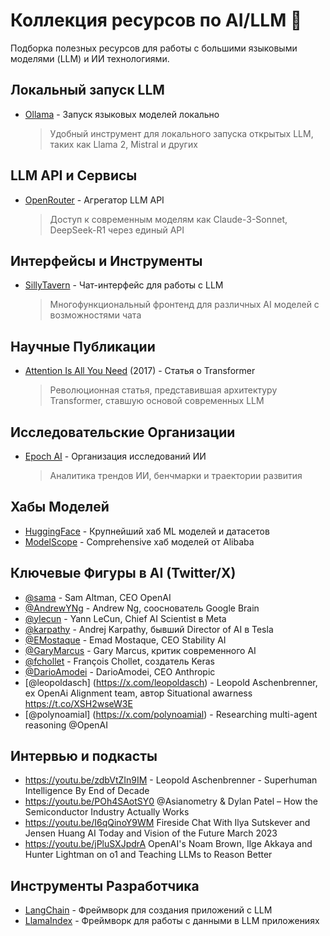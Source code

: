 # Коллекция ресурсов по AI/LLM 🤖

Подборка полезных ресурсов для работы с большими языковыми моделями (LLM) и ИИ технологиями.

## Локальный запуск LLM
- [Ollama](https://github.com/ollama/ollama) - Запуск языковых моделей локально
  > Удобный инструмент для локального запуска открытых LLM, таких как Llama 2, Mistral и других

## LLM API и Сервисы
- [OpenRouter](https://openrouter.ai/) - Агрегатор LLM API
  > Доступ к современным моделям как Claude-3-Sonnet, DeepSeek-R1 через единый API

## Интерфейсы и Инструменты
- [SillyTavern](https://github.com/SillyTavern/SillyTavern) - Чат-интерфейс для работы с LLM
  > Многофункциональный фронтенд для различных AI моделей с возможностями чата

## Научные Публикации
- [Attention Is All You Need](https://arxiv.org/abs/1706.03762) (2017) - Статья о Transformer
  > Революционная статья, представившая архитектуру Transformer, ставшую основой современных LLM

## Исследовательские Организации
- [Epoch AI](https://epoch.ai/) - Организация исследований ИИ
  > Аналитика трендов ИИ, бенчмарки и траектории развития

## Хабы Моделей
- [HuggingFace](https://huggingface.co/) - Крупнейший хаб ML моделей и датасетов
- [ModelScope](https://modelscope.cn/) - Comprehensive хаб моделей от Alibaba

## Ключевые Фигуры в AI (Twitter/X)
- [@sama](https://x.com/sama) - Sam Altman, CEO OpenAI
- [@AndrewYNg](https://x.com/AndrewYNg) - Andrew Ng, сооснователь Google Brain
- [@ylecun](https://x.com/ylecun) - Yann LeCun, Chief AI Scientist в Meta
- [@karpathy](https://x.com/karpathy) - Andrej Karpathy, бывший Director of AI в Tesla
- [@EMostaque](https://x.com/EMostaque) - Emad Mostaque, CEO Stability AI
- [@GaryMarcus](https://x.com/GaryMarcus) - Gary Marcus, критик современного AI
- [@fchollet](https://x.com/fchollet) - François Chollet, создатель Keras
- [@DarioAmodei](https://x.com/DarioAmodei) - DarioAmodei, CEO Anthropic
- [@leopoldasch] (https://x.com/leopoldasch) - Leopold Aschenbrenner, ex OpenAi Alignment team, автор Situational awarness https://t.co/XSH2wseW3E
- [@polynoamial] (https://x.com/polynoamial) - Researching multi-agent reasoning 
@OpenAI


## Интервью и подкасты
- https://youtu.be/zdbVtZIn9IM - Leopold Aschenbrenner - Superhuman Intelligence By End of Decade
- https://youtu.be/POh4SAotSY0 @Asianometry & Dylan Patel – How the Semiconductor Industry Actually Works
- https://youtu.be/I6qQinoY9WM Fireside Chat With Ilya Sutskever and Jensen Huang AI Today and Vision of the Future March 2023
- https://youtu.be/jPluSXJpdrA OpenAI's Noam Brown, Ilge Akkaya and Hunter Lightman on o1 and Teaching LLMs to Reason Better
## Инструменты Разработчика
- [LangChain](https://github.com/langchain-ai/langchain) - Фреймворк для создания приложений с LLM
- [LlamaIndex](https://github.com/jerryjliu/llama_index) - Фреймворк для работы с данными в LLM приложениях
